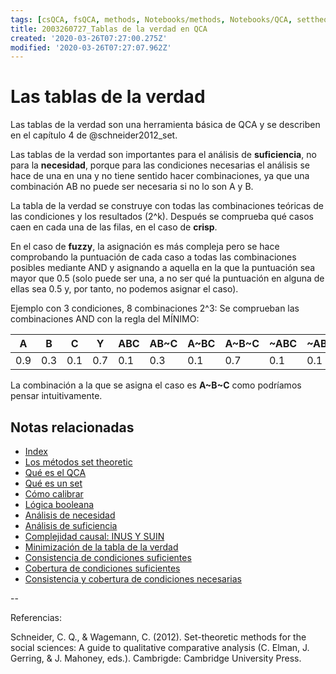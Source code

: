 ```yaml
---
tags: [csQCA, fsQCA, methods, Notebooks/methods, Notebooks/QCA, settheoretic, truthtable]
title: 2003260727_Tablas de la verdad en QCA
created: '2020-03-26T07:27:00.275Z'
modified: '2020-03-26T07:27:07.962Z'
---
```


# Las tablas de la verdad

Las tablas de la verdad son una herramienta básica de QCA y se describen en el capítulo 4 de @schneider2012_set.

Las tablas de la verdad son importantes para el análisis de **suficiencia**, no para la **necesidad**, porque para las condiciones necesarias el análisis se hace de una en una y no tiene sentido hacer combinaciones, ya que una combinación AB no puede ser necesaria si no lo son A y B.

La tabla de la verdad se construye con todas las combinaciones teóricas de las condiciones y los resultados (2^k). Después se comprueba qué casos caen en cada una de las filas, en el caso de **crisp**.

En el caso de **fuzzy**, la asignación es más compleja pero se hace comprobando la puntuación de cada caso a todas las combinaciones posibles mediante AND y asignando a aquella en la que la puntuación sea mayor que 0.5 (solo puede ser una, a no ser qué la puntuación en alguna de ellas sea 0.5 y, por tanto, no podemos asignar el caso).

Ejemplo con 3 condiciones, 8 combinaciones 2^3: Se comprueban las combinaciones AND con la regla del MÍNIMO:

| A | B | C | Y | ABC   | AB~C  | A~BC  | A~B~C | ~ABC  |~AB~C  |~A~BC  |~A~B~C |
|---|---|---|---|-------|-------|-------|-------|-------|-------|-------|-------|
|0.9|0.3|0.1|0.7|  0.1  |   0.3 |  0.1  |  0.7  |  0.1  |  0.1  |  0.1  |  0.1  |

La combinación a la que se asigna el caso es **A~B~C** como podríamos pensar intuitivamente.


## Notas relacionadas

- [Index](_2003101705_index.md)
- [Los métodos set theoretic](2003212003_set_theoretic_methods.md)
- [Qué es el QCA](2003212024_qca_descripcion.md)
- [Qué es un set](2003221713_setdefinition_qca.md)
- [Cómo calibrar](2003221733_calibracion_sets.md)
- [Lógica booleana](2003231138_operaciones_boleanas.md)
- [Análisis de necesidad](2003241901_condicionnecesidadqca.md)
- [Análisis de suficiencia](2003241628_analisissuficiencia_qca.md)
- [Complejidad causal: INUS Y SUIN](2003250705_causalcomplexity.md)
- [Minimización de la tabla de la verdad](2003261610_minimizacion_tabladelaverdad.md)
- [Consistencia de condiciones suficientes](2003280813_consistencia_qca.md)
- [Cobertura de condiciones suficientes](2003280911_covertura_solucionsuficiente.md)
- [Consistencia y cobertura de condiciones necesarias](2003290828_consistencia_cobertura_condiciones_necesarias.md)


--

Referencias:

Schneider, C. Q., & Wagemann, C. (2012). Set-theoretic methods for the social sciences: A guide to qualitative comparative analysis (C. Elman, J. Gerring, & J. Mahoney, eds.). Cambrigde: Cambridge University Press.